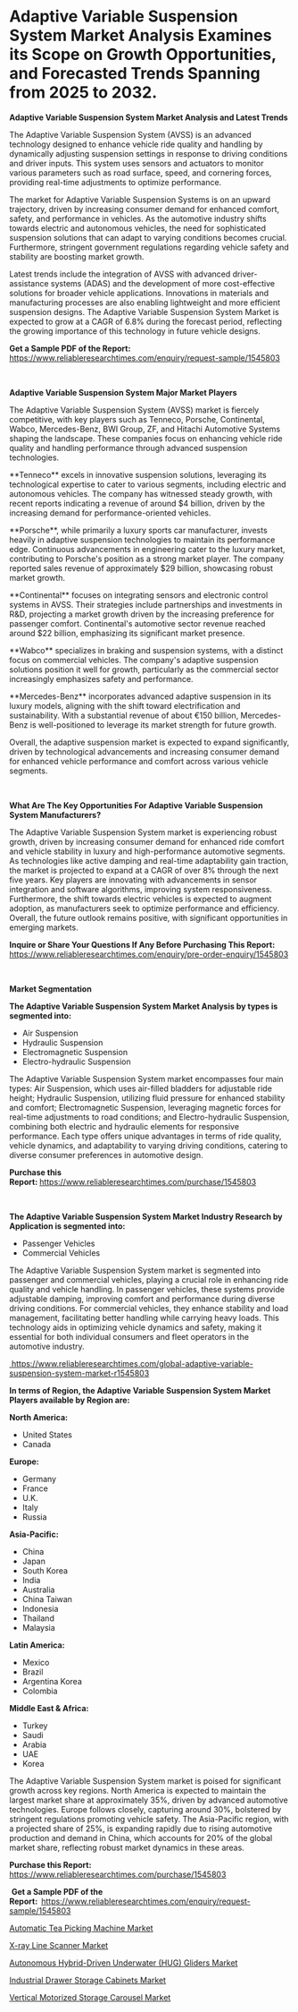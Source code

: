 <p><h1>Adaptive Variable Suspension System Market Analysis Examines its Scope on Growth Opportunities, and Forecasted Trends Spanning from 2025 to 2032.</h1></p><p><strong>Adaptive Variable Suspension System Market Analysis and Latest Trends</strong></p>
<p><p>The Adaptive Variable Suspension System (AVSS) is an advanced technology designed to enhance vehicle ride quality and handling by dynamically adjusting suspension settings in response to driving conditions and driver inputs. This system uses sensors and actuators to monitor various parameters such as road surface, speed, and cornering forces, providing real-time adjustments to optimize performance.</p><p>The market for Adaptive Variable Suspension Systems is on an upward trajectory, driven by increasing consumer demand for enhanced comfort, safety, and performance in vehicles. As the automotive industry shifts towards electric and autonomous vehicles, the need for sophisticated suspension solutions that can adapt to varying conditions becomes crucial. Furthermore, stringent government regulations regarding vehicle safety and stability are boosting market growth.</p><p>Latest trends include the integration of AVSS with advanced driver-assistance systems (ADAS) and the development of more cost-effective solutions for broader vehicle applications. Innovations in materials and manufacturing processes are also enabling lightweight and more efficient suspension designs. The Adaptive Variable Suspension System Market is expected to grow at a CAGR of 6.8% during the forecast period, reflecting the growing importance of this technology in future vehicle designs.</p></p>
<p><strong>Get a Sample PDF of the Report:&nbsp;</strong> <a href="https://www.reliableresearchtimes.com/enquiry/request-sample/1545803?utm_campaign=2641&utm_medium=2&utm_source=Github&utm_content=ia&utm_term=30032025&utm_id=adaptive-variable-suspension-system">https://www.reliableresearchtimes.com/enquiry/request-sample/1545803</a></p>
<p>&nbsp;</p>
<p><strong>Adaptive Variable Suspension System Major Market Players</strong></p>
<p><p>The Adaptive Variable Suspension System (AVSS) market is fiercely competitive, with key players such as Tenneco, Porsche, Continental, Wabco, Mercedes-Benz, BWI Group, ZF, and Hitachi Automotive Systems shaping the landscape. These companies focus on enhancing vehicle ride quality and handling performance through advanced suspension technologies.</p><p>**Tenneco** excels in innovative suspension solutions, leveraging its technological expertise to cater to various segments, including electric and autonomous vehicles. The company has witnessed steady growth, with recent reports indicating a revenue of around $4 billion, driven by the increasing demand for performance-oriented vehicles.</p><p>**Porsche**, while primarily a luxury sports car manufacturer, invests heavily in adaptive suspension technologies to maintain its performance edge. Continuous advancements in engineering cater to the luxury market, contributing to Porsche's position as a strong market player. The company reported sales revenue of approximately $29 billion, showcasing robust market growth.</p><p>**Continental** focuses on integrating sensors and electronic control systems in AVSS. Their strategies include partnerships and investments in R&D, projecting a market growth driven by the increasing preference for passenger comfort. Continental's automotive sector revenue reached around $22 billion, emphasizing its significant market presence.</p><p>**Wabco** specializes in braking and suspension systems, with a distinct focus on commercial vehicles. The company's adaptive suspension solutions position it well for growth, particularly as the commercial sector increasingly emphasizes safety and performance. </p><p>**Mercedes-Benz** incorporates advanced adaptive suspension in its luxury models, aligning with the shift toward electrification and sustainability. With a substantial revenue of about €150 billion, Mercedes-Benz is well-positioned to leverage its market strength for future growth.</p><p>Overall, the adaptive suspension market is expected to expand significantly, driven by technological advancements and increasing consumer demand for enhanced vehicle performance and comfort across various vehicle segments.</p></p>
<p>&nbsp;</p>
<p><strong>What Are The Key Opportunities For Adaptive Variable Suspension System Manufacturers?</strong></p>
<p><p>The Adaptive Variable Suspension System market is experiencing robust growth, driven by increasing consumer demand for enhanced ride comfort and vehicle stability in luxury and high-performance automotive segments. As technologies like active damping and real-time adaptability gain traction, the market is projected to expand at a CAGR of over 8% through the next five years. Key players are innovating with advancements in sensor integration and software algorithms, improving system responsiveness. Furthermore, the shift towards electric vehicles is expected to augment adoption, as manufacturers seek to optimize performance and efficiency. Overall, the future outlook remains positive, with significant opportunities in emerging markets.</p></p>
<p><strong>Inquire or Share Your Questions If Any Before Purchasing This Report:</strong> <a href="https://www.reliableresearchtimes.com/enquiry/pre-order-enquiry/1545803?utm_campaign=2641&utm_medium=2&utm_source=Github&utm_content=ia&utm_term=30032025&utm_id=adaptive-variable-suspension-system">https://www.reliableresearchtimes.com/enquiry/pre-order-enquiry/1545803</a></p>
<p>&nbsp;</p>
<p><strong>Market Segmentation</strong></p>
<p><strong>The Adaptive Variable Suspension System Market Analysis by types is segmented into:</strong></p>
<p><ul><li>Air Suspension</li><li>Hydraulic Suspension</li><li>Electromagnetic Suspension</li><li>Electro-hydraulic Suspension</li></ul></p>
<p><p>The Adaptive Variable Suspension System market encompasses four main types: Air Suspension, which uses air-filled bladders for adjustable ride height; Hydraulic Suspension, utilizing fluid pressure for enhanced stability and comfort; Electromagnetic Suspension, leveraging magnetic forces for real-time adjustments to road conditions; and Electro-hydraulic Suspension, combining both electric and hydraulic elements for responsive performance. Each type offers unique advantages in terms of ride quality, vehicle dynamics, and adaptability to varying driving conditions, catering to diverse consumer preferences in automotive design.</p></p>
<p><strong>Purchase this Report:&nbsp;</strong><a href="https://www.reliableresearchtimes.com/purchase/1545803?utm_campaign=2641&utm_medium=2&utm_source=Github&utm_content=ia&utm_term=30032025&utm_id=adaptive-variable-suspension-system">https://www.reliableresearchtimes.com/purchase/1545803</a></p>
<p>&nbsp;</p>
<p><strong>The Adaptive Variable Suspension System Market Industry Research by Application is segmented into:</strong></p>
<p><ul><li>Passenger Vehicles</li><li>Commercial Vehicles</li></ul></p>
<p><p>The Adaptive Variable Suspension System market is segmented into passenger and commercial vehicles, playing a crucial role in enhancing ride quality and vehicle handling. In passenger vehicles, these systems provide adjustable damping, improving comfort and performance during diverse driving conditions. For commercial vehicles, they enhance stability and load management, facilitating better handling while carrying heavy loads. This technology aids in optimizing vehicle dynamics and safety, making it essential for both individual consumers and fleet operators in the automotive industry.</p></p>
<p><a href="https://www.reliableresearchtimes.com/global-adaptive-variable-suspension-system-market-r1545803?utm_campaign=2641&utm_medium=2&utm_source=Github&utm_content=ia&utm_term=30032025&utm_id=adaptive-variable-suspension-system">&nbsp;https://www.reliableresearchtimes.com/global-adaptive-variable-suspension-system-market-r1545803</a></p>
<p><strong>In terms of Region, the Adaptive Variable Suspension System Market Players available by Region are:</strong></p>
<p>
    <p> <strong> North America: </strong>
        <ul>
            <li>United States</li>
            <li>Canada</li>
        </ul>
        </p> 
    <p> <strong> Europe: </strong>
        <ul>
            <li>Germany</li>
            <li>France</li>
            <li>U.K.</li>
            <li>Italy</li>
            <li>Russia</li>
        </ul>
        </p> 
    <p> <strong> Asia-Pacific: </strong>
        <ul>
            <li>China</li>
            <li>Japan</li>
            <li>South Korea</li>
            <li>India</li>
            <li>Australia</li>
            <li>China Taiwan</li>
            <li>Indonesia</li>
            <li>Thailand</li>
            <li>Malaysia</li>
        </ul>
        </p> 
    <p> <strong> Latin America: </strong>
        <ul>
            <li>Mexico</li>
            <li>Brazil</li>
            <li>Argentina Korea</li>
            <li>Colombia</li>
        </ul>
        </p> 
    <p> <strong> Middle East & Africa: </strong>
        <ul>
            <li>Turkey</li>
            <li>Saudi</li>
            <li>Arabia</li>
            <li>UAE</li>
            <li>Korea</li>
        </ul>
    </p>
    </p>
<p><p>The Adaptive Variable Suspension System market is poised for significant growth across key regions. North America is expected to maintain the largest market share at approximately 35%, driven by advanced automotive technologies. Europe follows closely, capturing around 30%, bolstered by stringent regulations promoting vehicle safety. The Asia-Pacific region, with a projected share of 25%, is expanding rapidly due to rising automotive production and demand in China, which accounts for 20% of the global market share, reflecting robust market dynamics in these areas.</p></p>
<p><strong>Purchase this Report: </strong><a href="https://www.reliableresearchtimes.com/purchase/1545803?utm_campaign=2641&utm_medium=2&utm_source=Github&utm_content=ia&utm_term=30032025&utm_id=adaptive-variable-suspension-system">https://www.reliableresearchtimes.com/purchase/1545803</a></p>
<p>&nbsp;<strong>Get a Sample PDF of the Report:&nbsp;&nbsp;</strong><a href="https://www.reliableresearchtimes.com/enquiry/request-sample/1545803?utm_campaign=2641&utm_medium=2&utm_source=Github&utm_content=ia&utm_term=30032025&utm_id=adaptive-variable-suspension-system">https://www.reliableresearchtimes.com/enquiry/request-sample/1545803</a></p>
<p><strong></strong></p>
<p><p><a href="https://www.linkedin.com/pulse/automatic-tea-picking-machine-market-outlook-2025-2032-56rgc?utm_campaign=2641&utm_medium=2&utm_source=Github&utm_content=ia&utm_term=30032025&utm_id=adaptive-variable-suspension-system">Automatic Tea Picking Machine Market</a></p><p><a href="https://www.linkedin.com/pulse/revenue-market-growth-projections-x-ray-line-scanner-117-cagr-ndizf?utm_campaign=2641&utm_medium=2&utm_source=Github&utm_content=ia&utm_term=30032025&utm_id=adaptive-variable-suspension-system">X-ray Line Scanner Market</a></p><p><a href="https://www.linkedin.com/pulse/market-study-on49-cagr-forecast-from-2025-2032-offeringsignificant-j8e4c?utm_campaign=2641&utm_medium=2&utm_source=Github&utm_content=ia&utm_term=30032025&utm_id=adaptive-variable-suspension-system">Autonomous Hybrid-Driven Underwater (HUG) Gliders Market</a></p><p><a href="https://www.linkedin.com/pulse/industrial-drawer-storage-cabinets-market-analysis-2025-2032-efl3f?utm_campaign=2641&utm_medium=2&utm_source=Github&utm_content=ia&utm_term=30032025&utm_id=adaptive-variable-suspension-system">Industrial Drawer Storage Cabinets Market</a></p><p><a href="https://www.linkedin.com/pulse/key-metrics-vertical-motorized-storage-carousel-market-report-fczmf?utm_campaign=2641&utm_medium=2&utm_source=Github&utm_content=ia&utm_term=30032025&utm_id=adaptive-variable-suspension-system">Vertical Motorized Storage Carousel Market</a></p></p>